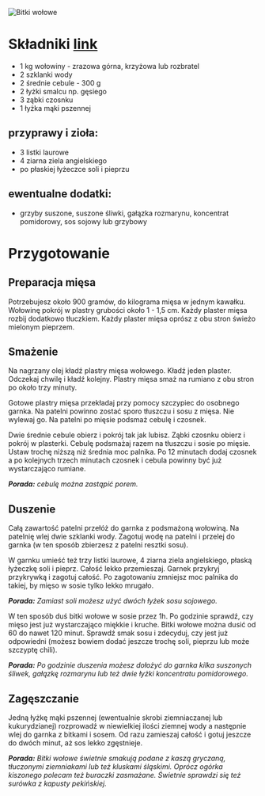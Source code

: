 ![Bitki wołowe](https://cdn.aniagotuje.com/pictures/articles/2021/09/19331918-v-1080x1598.jpg)
# Składniki [link](https://aniagotuje.pl/przepis/bitki-wolowe)
- 1 kg wołowiny - zrazowa górna, krzyżowa lub rozbratel
- 2 szklanki wody
- 2 średnie cebule - 300 g
- 2 łyżki smalcu np. gęsiego
- 3 ząbki czosnku
- 1 łyżka mąki pszennej
## przyprawy i zioła:
- 3 listki laurowe
- 4 ziarna ziela angielskiego
- po płaskiej łyżeczce soli i pieprzu
## ewentualne dodatki:
- grzyby suszone, suszone śliwki, gałązka rozmarynu, koncentrat pomidorowy, sos sojowy lub grzybowy
# Przygotowanie

## Preparacja mięsa 
Potrzebujesz około 900 gramów, do kilograma mięsa w jednym kawałku. Wołowinę pokrój w plastry grubości około 1 - 1,5 cm. Każdy plaster mięsa rozbij dodatkowo tłuczkiem. Każdy plaster mięsa oprósz z obu stron świeżo mielonym pieprzem.
## Smażenie
Na nagrzany olej kładź plastry mięsa wołowego. Kładź jeden plaster. Odczekaj chwilę i kładź kolejny. Plastry mięsa smaż na rumiano z obu stron po około trzy minuty.

Gotowe plastry mięsa przekładaj przy pomocy szczypiec do osobnego garnka.
Na patelni powinno zostać sporo tłuszczu i sosu z mięsa. Nie wylewaj go. Na patelni po mięsie podsmaż cebulę i czosnek.

Dwie średnie cebule obierz i pokrój tak jak lubisz. Ząbki czosnku obierz i pokrój w plasterki. Cebulę podsmażaj razem na tłuszczu i sosie po mięsie. Ustaw trochę niższą niż średnia moc palnika. Po 12 minutach dodaj czosnek a po kolejnych trzech minutach czosnek i cebula powinny być już wystarczająco rumiane.

___Porada:__ cebulę można zastąpić porem._
## Duszenie 

Całą zawartość patelni przełóż do garnka z podsmażoną wołowiną. Na patelnię wlej dwie szklanki wody. Zagotuj wodę na patelni i przelej do garnka (w ten sposób zbierzesz z patelni resztki sosu).

W garnku umieść też trzy listki laurowe, 4 ziarna ziela angielskiego, płaską łyżeczkę soli i pieprz. Całość lekko przemieszaj. Garnek przykryj przykrywką i zagotuj całość. Po zagotowaniu zmniejsz moc palnika do takiej, by mięso w sosie tylko lekko mrugało. 

___Porada:__ Zamiast soli możesz użyć dwóch łyżek sosu sojowego._

W ten sposób duś bitki wołowe w sosie przez 1h. Po godzinie sprawdź, czy mięso jest już wystarczająco miękkie i kruche. Bitki wołowe można dusić od 60 do nawet 120 minut. Sprawdź smak sosu i zdecyduj, czy jest już odpowiedni (możesz bowiem dodać jeszcze trochę soli, pieprzu lub może szczyptę chili).

___Porada:__ Po godzinie duszenia możesz dołożyć do garnka kilka suszonych śliwek, gałązkę rozmarynu lub też dwie łyżki koncentratu pomidorowego._
## Zagęszczanie

Jedną łyżkę mąki pszennej (ewentualnie skrobi ziemniaczanej lub kukurydzianej) rozprowadź w niewielkiej ilości ziemnej wody a następnie wlej do garnka z bitkami i sosem. Od razu zamieszaj całość i gotuj jeszcze do dwóch minut, aż sos lekko zgęstnieje. 

___Porada:__ Bitki wołowe świetnie smakują podane z kaszą gryczaną, tłuczonymi ziemniakami lub też kluskami śląskimi. Oprócz ogórka kiszonego polecam też buraczki zasmażane. Świetnie sprawdzi się też surówka z kapusty pekińskiej._

